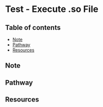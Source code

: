 <!-- omit in toc -->
# Test - Execute .so File

<!-- omit in toc -->
## Table of contents

- [Note](#note)
- [Pathway](#pathway)
- [Resources](#resources)

## Note

## Pathway

## Resources
